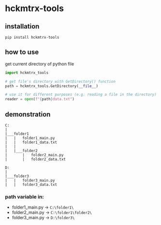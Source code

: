 # hckmtrx-tools
## installation
`pip install hckmtrx-tools`

## how to use
get current directory of python file
```python
import hckmtrx_tools

# get file's directory with GetDirectory() function
path = hckmtrx_tools.GetDirectory(__file__)

# use it for different purposes (e.g. reading a file in the directory)
reader = open(f"{path}data.txt")
```

## demonstration
```
C:
|
|___folder1
|   |   folder1_main.py
|   |   folder1_data.txt
|   |
|   |___folder2
|       |   folder2_main.py
|       |   folder2_data.txt

D:
|
|___folder3
|   |   folder3_main.py
|   |   folder3_data.txt
```
### path variable in:
- folder1_main.py -> `C:\folder1\`
- folder2_main.py -> `C:\folder1\folder2\`
- folder3_main.py -> `D:\folder3\`